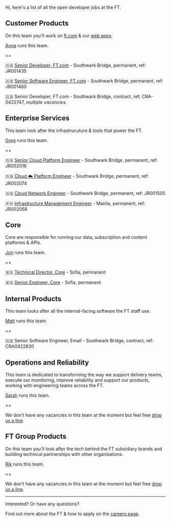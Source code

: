 
Hi, here's a list of all the open developer jobs at the FT.  

## Customer Products

On this team you'll work on [ft.com](https://www.ft.com/) & our [web apps](https://www.ft.com/tour/apps).

[Anna](https://twitter.com/annashipman) runs this team.

++

🇬🇧 [Senior Developer, FT.com](https://ft.wd3.myworkdayjobs.com/en-US/FT_External_Careers/job/OSB-London-35-hours/Senior-Developer_JR001435) - Southwark Bridge, permanent, ref: JR001435

🇬🇧 [Senior Software Engineer, FT.com](https://ft.wd3.myworkdayjobs.com/en-US/FT_External_Careers/job/OSB-London-35-hours/Software-Engineer-in-Test--senior-_JR001460-1) - Southwark Bridge, permanent, ref: JR001460 

🇬🇧 Senior Developer, FT.com - Southwark Bridge, contract, ref: CRA-0422747, _multiple vacancies._ 

## Enterprise Services

This team look after the infrastrucuture & tools that power the FT.

[Greg](https://twitter.com/greg_cope) runs this team.

++

🇬🇧 [Senior Cloud Platform Engineer](https://ft.wd3.myworkdayjobs.com/en-US/FT_External_Careers/job/OSB-London-35-hours/Senior-Cloud-Platform-Engineer_JR002016) - Southwark Bridge, permanent, ref: JR002016 

🇬🇧 [Cloud ☁️ Platform Engineer](https://ft.wd3.myworkdayjobs.com/en-US/FT_External_Careers/job/OSB-London-35-hours/Cloud-Platform-Engineer_JR002074) - Southwark Bridge, permanent, ref: JR002074

🇬🇧 [Cloud Network Engineer](https://ft.wd3.myworkdayjobs.com/en-US/FT_External_Careers/job/OSB-London-35-hours/Senior-Network-Engineer_JR001505) - Southwark Bridge, permanent, ref: JR001505

🇵🇭 [Infrastructure Management Engineer](https://ft.wd3.myworkdayjobs.com/en-US/FT_External_Careers/job/Manila/Infrastructure-Management-Engineer_JR002058-1) - Manila, permanent, ref: JR002058

## Core

Core are responsible for running our data, subscription and content platforms & APIs.

[Jon](https://twitter.com/jonfurse) runs this team.

++

🇧🇬 [Technical Director, Core](https://stackoverflow.com/jobs/186081/lead-the-building-of-an-engineering-capability-at-the-financial-times-ltd?a=e7F9GOLb5tzP8FgI) - Sofia, permanent 

🇧🇬 [Senior Engineer, Core](https://stackoverflow.com/jobs/186848/senior-engineer-delivering-innovative-solutions-financial-times?a=e7F9GP17I7Fn6W9a) - Sofia, permanent

## Internal Products

This team looks after all the internal-facing software the FT staff use.

[Matt](https://twitter.com/commuterjoy) runs this team. 

++

🇬🇧 Senior Software Engineer, Email - Southwark Bridge, contract, ref: CRA0422830

## Operations and Reliability

This team is dedicated to transforming the way we support delivery teams, execute our monitoring, improve reliability and support our products, working with engineering teams across the FT.

[Sarah](https://twitter.com/sarahjwells) runs this team.

++

We don't have any vacancies in this team at the moment but feel free [drop us a line](README.md#contact).

## FT Group Products

On this team you'll look after the tech behind the FT subsidiary brands and building technical partnerships with other organisations.

[Rik](https://twitter.com/rikstill) runs this team.

++

We don't have any vacancies in this team at the moment but feel free [drop us a line](README.md#contact).

----

Interested? Or have any questions?

Find out more about the FT & how to apply on the [careers page](README.md#contact).
